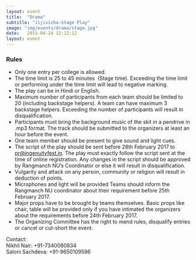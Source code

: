 ```yaml
---
layout: event
title:  "Drama"
subtitle: "Jijivisha-Stage Play"
image: "img/events/drama/stage.jpg"
date:   2015-04-24 12:12:12
layout: event
---
```


### Rules
- Only one entry per college is allowed.
- The time limit is 25 to 45 minutes  (Stage time). Exceeding the time limit or performing under the time limit will lead to negative marking.
- The play can be in Hindi or English.
- Maximum number of participants from each team should be limited to 20 (including backstage helpers). A team can have maximum 3 backstage helpers. Exceeding the number of participants will result in disqualification.
- Participants must bring the background music of the skit in a pendrive in .mp3 format. The track should be submitted to the organizers at least an hour before the event.
- One team member should be present to give sound and light cues.
- The script of the play should be sent before 28th February 2017 to pr@ingenuityfest.in. The play must exactly follow the script sent at the time of online registration. Any changes in the script should be approved by Rangmanch NU’s Coordinator or else it will result in disqualification.
- Vulgarity and attack on any person, community or religion will result in deduction of points.
- Microphones and light will be provided Teams should inform the Rangmanch NU coordinator about their requirement before 25th February 2017.
- Major props have to be brought by teams themselves. Basic props like chair, table will be provided only if you have intimated the organizers about the requirements before 24th February 2017. 
- The Organizing Committee has the right to mend rules, disqualify entries or cancel or cut-short the event.

Contact:
<br>Nikhil Nair: +91-7340080834
<br>Saloni Sachdeva: +91-9650109596

